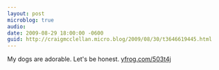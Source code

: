 ```yaml
---
layout: post
microblog: true
audio: 
date: 2009-08-29 18:00:00 -0600
guid: http://craigmcclellan.micro.blog/2009/08/30/t3646619445.html
---
```

My dogs are adorable. Let's be honest.  [yfrog.com/503t4j](http://yfrog.com/503t4j)
